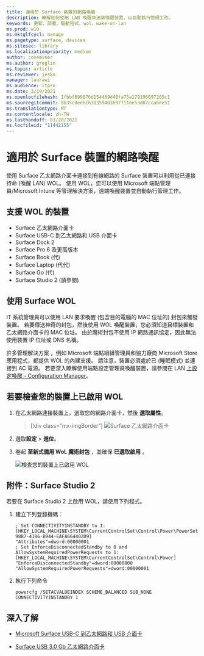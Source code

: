 ```yaml
---
title: 適用於 Surface 裝置的網路喚醒
description: 瞭解如何使用 LAN 喚醒來遠端喚醒裝置，以自動執行管理工作。
keywords: 更新、部署、驅動程式、wol、wake-on-lan
ms.prod: w10
ms.mktglfcycl: manage
ms.pagetype: surface, devices
ms.sitesec: library
ms.localizationpriority: medium
author: coveminer
ms.author: greglin
ms.topic: article
ms.reviewer: jesko
manager: laurawi
ms.audience: itpro
ms.date: 3/19/2021
ms.openlocfilehash: 1fbbf899876d154469d48fa75a179196697205c1
ms.sourcegitcommit: 8b35cdee6c638359403697711ee53d07cca6ee51
ms.translationtype: MT
ms.contentlocale: zh-TW
ms.lasthandoff: 03/20/2021
ms.locfileid: "11442155"
---
```

# <a name="wake-on-lan-for-surface-devices"></a>適用於 Surface 裝置的網路喚醒

使用 Surface 乙太網路介面卡連接到有線網路的 Surface 裝置可以利用從已連接待命 (喚醒 LAN) WOL。 使用 WOL，您可以使用 Microsoft 端點管理員/Microsoft Intune 等管理解決方案，遠端喚醒裝置並自動執行管理工作。

## <a name="wol-supported-devices"></a>支援 WOL 的裝置

- Surface 乙太網路介面卡
- Surface USB-C 到乙太網路和 USB 介面卡
- Surface Dock 2
- Surface Pro 6 及更高版本
- Surface Book (代) 
- Surface Laptop (代代) 
- Surface Go (代) 
- Surface Studio 2 (請參閱) 


## <a name="using-surface-wol"></a>使用 Surface WOL

IT 系統管理員可以使用 LAN 要求喚醒 (包含目的電腦的 MAC 位址的) 封包來觸發裝置。 若要傳送神奇的封包，然後使用 WOL 喚醒裝置，您必須知道目標裝置和乙太網路介面卡的 MAC 位址。 由於魔術封包不使用 IP 網路通訊協定，因此無法使用裝置 IP 位址或 DNS 名稱。

許多管理解決方案 ，例如 Microsoft 端點組組管理員和協力廠商 Microsoft Store 應用程式，都提供 WOL 的內建支援。 請注意，裝置必須處於已 (睡眠模式) 並連接到 AC 電源。 若要深入瞭解使用端點設定管理員喚醒裝置，請參閱在 LAN [上設定喚醒 - Configuration Manager](https://docs.microsoft.com/mem/configmgr/core/clients/deploy/configure-wake-on-lan)。


## <a name="to-check-wol-is-enabled-on-your-device"></a>若要檢查您的裝置上已啟用 WOL

1. 在乙太網路連接裝置上，選取您的網路介面卡，然後 **選取屬性**。

   > [!div class="mx-imgBorder"]
   > ![Surface 乙太網路介面卡](images/surface-ethernet.png)

2. 選取**設定**  >  **進位**。
3. 卷起 **至新式備用 WoL 魔術封包** ，並確保 **已選取啟用** 。

     ![檢查您的裝置上已啟用 WOL](images/ethernet-wol-setting.png)

## <a name="appendix-surface-studio-2"></a>附件：Surface Studio 2

若要在 Surface Studio 2 上啟用 WOL，請使用下列程式。

1. 建立下列登錄機碼：

   ```console
   ; Set CONNECTIVITYINSTANDBY to 1:
   [HKEY_LOCAL_MACHINE\SYSTEM\CurrentControlSet\Control\Power\PowerSettings\F15576E8-98B7-4186-B944-EAFA664402D9]
   "Attributes"=dword:00000001
   ; Set EnforceDisconnectedStandby to 0 and AllowSystemRequiredPowerRequests to 1:
   [HKEY_LOCAL_MACHINE\SYSTEM\CurrentControlSet\Control\Power]
   "EnforceDisconnectedStandby"=dword:00000000
   "AllowSystemRequiredPowerRequests"=dword:00000001
   ```

2. 執行下列命令

    ```powercfg /SETACVALUEINDEX SCHEME_BALANCED SUB_NONE CONNECTIVITYINSTANDBY 1```


## <a name="learn-more"></a>深入了解

- [Microsoft Surface USB-C 到乙太網路和 USB 介面卡](https://www.microsoft.com/p/surface-usb-c-to-ethernet-and-usb-adapter/8wt81cglrblp?)

- [Surface USB 3.0 Gb 乙太網路介面卡](https://www.microsoft.com/p/surface-usb-30-gigabit-ethernet-adapter/8xn9fqvzbvq0?)
